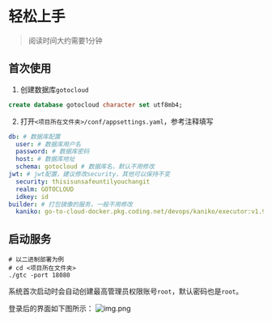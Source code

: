 # 轻松上手

> 阅读时间大约需要1分钟

## 首次使用

1. 创建数据库`gotocloud`
```sql
create database gotocloud character set utf8mb4;
```

2. 打开`<项目所在文件夹>/conf/appsettings.yaml`，参考注释填写
```yaml
db: # 数据库配置
  user: # 数据库用户名
  password: # 数据库密码
  host: # 数据库地址
  schema: gotocloud # 数据库名，默认不用修改
jwt: # jwt配置，建议修改security，其他可以保持不变
  security: thisisunsafeuntilyouchangit
  realm: GOTOCLOUD
  idkey: id
builder: # 打包镜像的服务，一般不用修改
  kaniko: go-to-cloud-docker.pkg.coding.net/devops/kaniko/executor:v1.9.1-debug
```

## 启动服务

```shell
# 以二进制部署为例
# cd <项目所在文件夹>
./gtc -port 18080
```

系统首次启动时会自动创建最高管理员权限账号`root`，默认密码也是`root`。

登录后的界面如下图所示：
![img.png](/assets/project_01.png)
